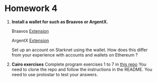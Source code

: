 # Homework 4

1. **Install a wallet for such as Braavos or ArgentX.**

	Braavos [Extension](https://chrome.google.com/webstore/detail/braavos-wallet/jnlgamecbpmbajjfhmmmlhejkemejdma)
	
	ArgentX [Extension](https://chrome.google.com/webstore/detail/argent-x/dlcobpjiigpikoobohmabehhmhfoodbb)
	
	Set up an account on Starknet using the wallet. How does this differ from your experience with accounts and wallets on Ethereum ?

2. **Cairo exercises**
Complete program exercises 1 to 7 in [this repo](https://github.com/ExtropyIO/CairoBootcamp) You need to clone the repo and follow the instructions in the README. You need to use protostar to test your answers.



